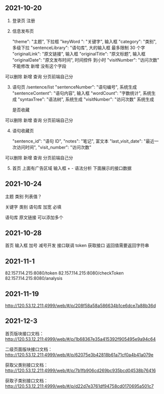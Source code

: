 ## 2021-10-20

1. 登录页 注册

2. 信息发布页

   "theme": "主题", 下拉框
   "keyWord ": "关键字", 输入框
   "category": "类别", 多级下拉
   "sentenceLibrary": "语句库", 大的输入框 最多限制 30 个字
   "originalLink": "原文链接", 输入框
   "originalTitle": "原文标题", 输入框
   "originalDate": "原文发布时间", 时间控件 到小时
   "visitNumber": "访问次数" 不能修改 新增 没有这个字段

可以删除 新增 查询 分页前端自己分

3. 语句页 /sentence/list
   "sentenceNumber": "语句编号", 系统生成
   "sentenceContent": "语句内容", 输入框
   "wordCount": "字数统计", 系统生成
   "syntaxTree": "语法树", 系统生成
   "visitNumber": "访问次数" 系统生成

   是否收藏

可以删除 新增 查询 分页前端自己分

4. 语句收藏页

   "sentence_id": "语句 ID",
   "notes": "笔记", 富文本
   "last_visit_date": "最近一次访问时间",
   "visit_number": "访问次数"

可以删除 新增 查询 分页前端自己分

5. 首页
   上面有广告区域
   输入框 + - 语法分析
   下面展示的接口数据

## 2021-10-24

主题 类别 列表值？

关键字 类别 语句库 加宽 必填

语句库 原文链接 可以添加多个

## 2021-10-28

首页 输入框 加号 减号开发 接口联调
token 获取接口 返回值需要返回字符串

## 2021-11-1

82.157.114.215:8080/token
82.157.114.215:8080/checkToken
82.157.114.215:8080/analysis

## 2021-11-19

http://120.53.12.211:4999/web/#/p/208f58a58a586634b1ce6dce7a88b36d

## 2021-12-3

首页版块接口文档：http://120.53.12.211:4999/web/#/p/1b68367e35a415392f905495e9a94c64

二级页面版块接口文档：http://120.53.12.211:4999/web/#/p/62075e3b42818b61a71cf0a4b41a079e

获取父类别接口文档：http://120.53.12.211:4999/web/#/p/7b1fb906cd269bc935bcd04538b76416

获取子类别接口文档：http://120.53.12.211:4999/web/#/p/d22d7e3761df94758cd0170695a501c7
